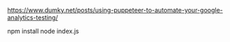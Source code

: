 https://www.dumky.net/posts/using-puppeteer-to-automate-your-google-analytics-testing/

npm install
node index.js